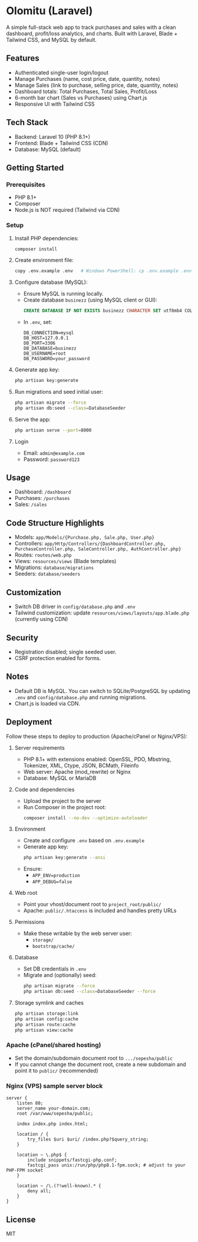 # Olomitu (Laravel)

A simple full-stack web app to track purchases and sales with a clean dashboard, profit/loss analytics, and charts. Built with Laravel, Blade + Tailwind CSS, and MySQL by default.

## Features
- Authenticated single-user login/logout
- Manage Purchases (name, cost price, date, quantity, notes)
- Manage Sales (link to purchase, selling price, date, quantity, notes)
- Dashboard totals: Total Purchases, Total Sales, Profit/Loss
- 6-month bar chart (Sales vs Purchases) using Chart.js
- Responsive UI with Tailwind CSS

## Tech Stack
- Backend: Laravel 10 (PHP 8.1+)
- Frontend: Blade + Tailwind CSS (CDN)
- Database: MySQL (default)

## Getting Started

### Prerequisites
- PHP 8.1+
- Composer
- Node.js is NOT required (Tailwind via CDN)

### Setup
1. Install PHP dependencies:
   ```bash
   composer install
   ```

2. Create environment file:
   ```bash
   copy .env.example .env   # Windows PowerShell: cp .env.example .env
   ```

3. Configure database (MySQL):
   - Ensure MySQL is running locally.
   - Create database `businezz` (using MySQL client or GUI):
     ```sql
     CREATE DATABASE IF NOT EXISTS businezz CHARACTER SET utf8mb4 COLLATE utf8mb4_unicode_ci;
     ```
   - In `.env`, set:
     ```env
     DB_CONNECTION=mysql
     DB_HOST=127.0.0.1
     DB_PORT=3306
     DB_DATABASE=businezz
     DB_USERNAME=root
     DB_PASSWORD=your_password
     ```

4. Generate app key:
   ```bash
   php artisan key:generate
   ```

5. Run migrations and seed initial user:
   ```bash
   php artisan migrate --force
   php artisan db:seed --class=DatabaseSeeder
   ```

6. Serve the app:
   ```bash
   php artisan serve --port=8000
   ```

7. Login
   - Email: `admin@example.com`
   - Password: `password123`

## Usage
- Dashboard: `/dashboard`
- Purchases: `/purchases`
- Sales: `/sales`

## Code Structure Highlights
- Models: `app/Models/{Purchase.php, Sale.php, User.php}`
- Controllers: `app/Http/Controllers/{DashboardController.php, PurchaseController.php, SaleController.php, AuthController.php}`
- Routes: `routes/web.php`
- Views: `resources/views` (Blade templates)
- Migrations: `database/migrations`
- Seeders: `database/seeders`

## Customization
- Switch DB driver in `config/database.php` and `.env`
- Tailwind customization: update `resources/views/layouts/app.blade.php` (currently using CDN)

## Security
- Registration disabled; single seeded user.
- CSRF protection enabled for forms.

## Notes
- Default DB is MySQL. You can switch to SQLite/PostgreSQL by updating `.env` and `config/database.php` and running migrations.
- Chart.js is loaded via CDN.

## Deployment

Follow these steps to deploy to production (Apache/cPanel or Nginx/VPS):

1. Server requirements
   - PHP 8.1+ with extensions enabled: OpenSSL, PDO, Mbstring, Tokenizer, XML, Ctype, JSON, BCMath, Fileinfo
   - Web server: Apache (mod_rewrite) or Nginx
   - Database: MySQL or MariaDB

2. Code and dependencies
   - Upload the project to the server
   - Run Composer in the project root:
     ```bash
     composer install --no-dev --optimize-autoloader
     ```

3. Environment
   - Create and configure `.env` based on `.env.example`
   - Generate app key:
     ```bash
     php artisan key:generate --ansi
     ```
   - Ensure:
     - `APP_ENV=production`
     - `APP_DEBUG=false`

4. Web root
   - Point your vhost/document root to `project_root/public/`
   - Apache: `public/.htaccess` is included and handles pretty URLs

5. Permissions
   - Make these writable by the web server user:
     - `storage/`
     - `bootstrap/cache/`

6. Database
   - Set DB credentials in `.env`
   - Migrate and (optionally) seed:
     ```bash
     php artisan migrate --force
     php artisan db:seed --class=DatabaseSeeder --force
     ```

7. Storage symlink and caches
   ```bash
   php artisan storage:link
   php artisan config:cache
   php artisan route:cache
   php artisan view:cache
   ```

### Apache (cPanel/shared hosting)
- Set the domain/subdomain document root to `.../sepesha/public`
- If you cannot change the document root, create a new subdomain and point it to `public/` (recommended)

### Nginx (VPS) sample server block
```nginx
server {
    listen 80;
    server_name your-domain.com;
    root /var/www/sepesha/public;

    index index.php index.html;

    location / {
        try_files $uri $uri/ /index.php?$query_string;
    }

    location ~ \.php$ {
        include snippets/fastcgi-php.conf;
        fastcgi_pass unix:/run/php/php8.1-fpm.sock; # adjust to your PHP-FPM socket
    }

    location ~ /\.(?!well-known).* {
        deny all;
    }
}
```

## License
MIT
